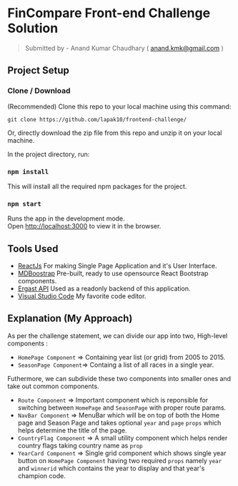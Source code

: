 # FinCompare Front-end Challenge Solution
>Submitted by - Anand Kumar Chaudhary ( anand.kmk@gmail.com )
## Project Setup

### Clone / Download
(Recommended) Clone this repo to your local machine using this command: <br />

`git clone https://github.com/lapak10/frontend-challenge/` <br/>

Or, directly download the zip file from this repo and unzip it on your local machine.


In the project directory, run:
### `npm install`
This will install all the required npm packages for the project.

### `npm start`
Runs the app in the development mode.<br>
Open [http://localhost:3000](http://localhost:3000) to view it in the browser.


## Tools Used
- [ReactJs](https://reactjs.org/) For making Single Page Application and it's User Interface.
- [MDBoostrap](https://mdbootstrap.com/docs/react/layout/overview/) Pre-built, ready to use opensource React Bootstrap components.
- [Ergast API](http://ergast.com) Used as a readonly backend of this application.
- [Visual Studio Code](https://code.visualstudio.com/) My favorite code editor.

## Explanation (My Approach)
As per the challenge statement, we can divide our app into two, High-level components :
- `HomePage Component` => Containing year list (or grid) from 2005 to 2015.
- `SeasonPage Component`=> Containg a list of all races in a single year.

Futhermore, we can subdivide these two components into smaller ones and take out common components.
- `Route Component` => Important component which is reponsible for switching between `HomePage` and `SeasonPage` with proper route params.
- `NavBar Component` => MenuBar which will be on top of both the Home page and Season Page and takes optional `year` and `page` `props` which helps determine the title of the page.
- `CountryFlag Component` => A small utility component which helps render country flags taking country name as `prop`
- `YearCard Component` => Single grid component which shows single year button on `HomePage Component` having two required `props` namely `year` and `winnerid` which contains the year to display and that year's champion code.